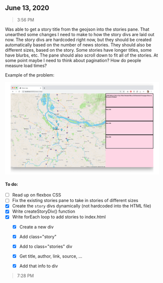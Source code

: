 ## June 13, 2020

> 3:56 PM

Was able to get a story title from the geojson into the stories pane. That unearthed some changes I need to make to how the story divs are laid out now. The story divs are hardcoded right now, but they should be created automatically based on the number of news stories. They should also be different sizes, based on the story. Some stories have longer titles, some have blurbs, etc. The pane should also scroll down to fit all of the stories. At some point maybe I need to think about pagination? How do people measure load times?

Example of the problem:

![2020.06.13-story-div](../img/2020.06.13-story-div.png)

#### To do:

- [ ] Read up on flexbox CSS
- [ ] Fix the existing stories pane to take in stories of different sizes
- [x] Create the `story` divs dynamically (not hardcoded into the HTML file)
- [x] Write createStoryDiv() function
- [x] Write forEach loop to add stories to index.html
    - [x] Create a new div
    - [x] Add class="story"
    - [x] Add to class="stories" div
    - [x] Get title, author, link, source, ...
    - [x] Add that info to div


> 7:28 PM